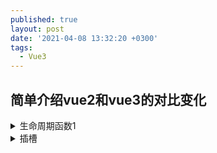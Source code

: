 ```yaml
---
published: true
layout: post
date: '2021-04-08 13:32:20 +0300'
tags:
  - Vue3
---
```

## 简单介绍vue2和vue3的对比变化


<details>
  <summary>生命周期函数1</summary>
  <div class="details-box">
    萨达撒所萨达按时萨达萨达啊
	<xmp>
    <div>is div</div>
   </xmp>
  </div>
</details>

<details>
  <summary>插槽</summary>
  <div class="details-box">
    v2 默认插槽
    <xmp>
      //父组件
      <div>装一杯牛奶</div>
      //item子组件
      <slot></slot>
    </xmp>

    v3 默认插槽
    原来的solt属性可以定义在任何元素上，现在v-solt只能是template元素上
    <xmp>
      //父组件
      // v-slot:default可以不加,只能定义在template上
      <template v-slot:default>
        <div>装一杯牛奶</div>
      </template>
      //item子组件
      <slot></slot>
    </xmp>

    v2 作用域插槽 v2
    <xmp>
      //父组件
      <div solt="size" slot-scope="data">data.msg</div>
      //item子组件
      <slot name="size" :msg="msg"></slot>
    </xmp>

    v3 作用域插槽
    <xmp>
      //父组件
      <template v-slot:default="data"> //具名写法
        <div>{data.msg}</div>
      </template>
      or
      <template v-slot="data">
        <div> {data.msg} </div>
      </template>
      //item子组件
      <slot name="size" :msg="msg"></slot>
    </xmp>
    当为独占默认插槽时，v-solt可以省略default不写；
    注意默认插槽的缩写语法不能和具名插槽混用，因为它会导致作用域不明确下面是官方的例子
    
    无效，会导致警告
    <xmp>
      <current-user v-slot="slotProps">
        <template v-slot:other="otherSlotProps">
          slotProps is NOT available here
        </template>
      </current-user>
    </xmp>

    v3 解构写法
    <xmp>
      <template v-slot:default="{msg}"> //解构
        <div>{msg}</div>
      </template>
    </xmp>
    v-slot 的解构还提供 重命名的写法
    <xmp>
      <template v-slot:default="{ msg : size }"> //解构
        <div>{size}</div>
      </template>
    </xmp>
    插槽的缩写
    可以把参数之前的所有内容 (v-slot:) 替换为字符 #。例如 v-slot:header 可以被重写为 #header
    v-slot:后面必须有值，不可写成#="{data}"
  </div>
</details>

